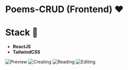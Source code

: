 # Poems-CRUD (Frontend) ❤️

# Stack 🚀

-   **ReactJS**
-   **TailwindCSS**

![Preview](https://i.imgur.com/TWg7zDK.png)
![Creating](https://i.imgur.com/vs6anjC.png)
![Reading](https://i.imgur.com/v92iWQq.png)
![Editing](https://i.imgur.com/o52qso4.png)
